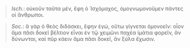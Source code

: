 

>  *Isch.*: οὐκοῦν ταῦτα μέν, ἔφη ὁ Ἰσχόμαχος, ὁμογνωμονοῦμεν πάντες οἱ ἄνθρωποι.



>  *Soc.*: ἃ γὰρ ὁ θεὸς διδάσκει, ἔφην ἐγώ, οὕτω γίγνεται ὁμονοεῖν: οἷον ἅμα πᾶσι δοκεῖ βέλτιον εἶναι ἐν τῷ χειμῶνι παχέα ἱμάτια φορεῖν, ἂν δύνωνται, καὶ πῦρ κάειν ἅμα πᾶσι δοκεῖ, ἂν ξύλα ἔχωσιν.